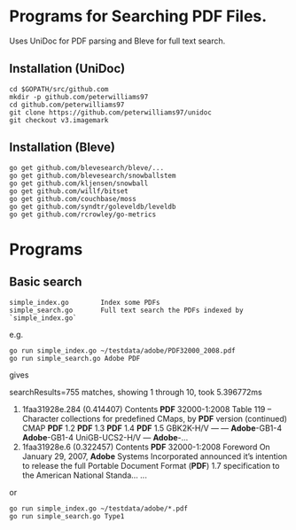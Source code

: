 Programs for Searching PDF Files.
================================

Uses UniDoc for PDF parsing and Bleve for full text search.

Installation (UniDoc)
---------------------
	cd $GOPATH/src/github.com
	mkdir -p github.com/peterwilliams97
	cd github.com/peterwilliams97
	git clone https://github.com/peterwilliams97/unidoc
	git checkout v3.imagemark

Installation (Bleve)
--------------------
	go get github.com/blevesearch/bleve/...
	go get github.com/blevesearch/snowballstem
	go get github.com/kljensen/snowball
	go get github.com/willf/bitset
	go get github.com/couchbase/moss
	go get github.com/syndtr/goleveldb/leveldb
	go get github.com/rcrowley/go-metrics

Programs
========
Basic search
------------
	simple_index.go        Index some PDFs
	simple_search.go       Full text search the PDFs indexed by `simple_index.go`

e.g.

	go run simple_index.go ~/testdata/adobe/PDF32000_2008.pdf
	go run simple_search.go Adobe PDF

gives

searchResults=755 matches, showing 1 through 10, took 5.396772ms
1. 1faa31928e.284 (0.414407)
  Contents
    <b>PDF</b> 32000-1:2008
Table 119 –  Character collections for predefined CMaps, by <b>PDF</b> version  (continued)
CMAP <b>PDF</b> 1.2 <b>PDF</b> 1.3 <b>PDF</b> 1.4 <b>PDF</b> 1.5
GBK2K-H/V — — <b>Adobe</b>-GB1-4 <b>Adobe</b>-GB1-4
UniGB-UCS2-H/V — <b>Adobe</b>-…
2. 1faa31928e.6 (0.322457)
  Contents
    <b>PDF</b> 32000-1:2008
    Foreword
On January 29, 2007, <b>Adobe</b> Systems Incorporated announced it’s intention to release the full Portable
Document Format (<b>PDF</b>) 1.7 specification to the American National Standa…
...

or

	go run simple_index.go ~/testdata/adobe/*.pdf
	go run simple_search.go Type1
